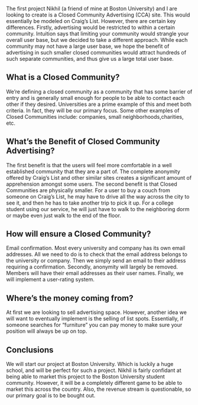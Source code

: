 The first project Nikhil (a friend of mine at Boston University) and I are looking to create is a Closed Community Advertising (CCA) site. This would essentially be modeled on Craig’s List. However, there are certain key differences. Firstly, advertising would be restricted to within a certain community. Intuition says that limiting your community would strangle your overall user base, but we decided to take a different approach. While each community may not have a large user base, we hope the benefit of advertising in such smaller closed communities would attract hundreds of such separate communities, and thus give us a large total user base.

## What is a Closed Community?

We’re defining a closed community as a community that has some barrier of entry and is generally small enough for people to be able to contact each other if they desired. Universities are a prime example of this and meet both criteria. In fact, they will be our primary focus. Some other examples of Closed Communities include: companies, small neighborhoods,charities, etc.

## What’s the Benefit of Closed Community Advertising?

The first benefit is that the users will feel more comfortable in a well established community that they are a part of. The complete anonymity offered by Craig’s List and other similar sites creates a significant amount of apprehension amongst some users. The second benefit is that Closed Communities are physically smaller. For a user to buy a couch from someone on Craig’s List, he may have to drive all the way across the city to see it, and then he has to take another trip to pick it up. For a college student using our service, he will just have to walk to the neighboring dorm or maybe even just walk to the end of the floor.

## How will ensure a Closed Community?

Email confirmation. Most every university and company has its own email addresses. All we need to do is to check that the email address belongs to the university or company. Then we simply send an email to their address requiring a confirmation. Secondly, anonymity will largely be removed. Members will have their email addresses as their user names. Finally, we will implement a user-rating system.

## Where’s the money coming from?

At first we are looking to sell advertising space. However, another idea we will want to eventually implement is the selling of list spots. Essentially, if someone searches for “furniture” you can pay money to make sure your position will always be up on top.

## Conclusions

We will start our project at Boston University. Which is luckily a huge school, and will be perfect for such a project. Nikhil is fairly confidant at being able to market this project to the Boston University student community. However, it will be a completely different game to be able to market this across the country. Also, the revenue stream is questionable, so our primary goal is to be bought out.
